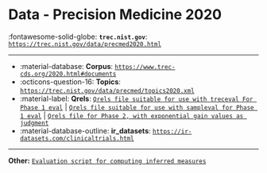 # Data - Precision Medicine 2020 

:fontawesome-solid-globe: **`trec.nist.gov`**: [`https://trec.nist.gov/data/precmed2020.html`](https://trec.nist.gov/data/precmed2020.html)

---

- :material-database: **Corpus**: [`https://www.trec-cds.org/2020.html#documents`](https://www.trec-cds.org/2020.html#documents)
- :octicons-question-16: **Topics**: [`https://trec.nist.gov/data/precmed/topics2020.xml`](https://trec.nist.gov/data/precmed/topics2020.xml)
- :material-label: **Qrels**: [`Qrels file suitable for use with treceval For Phase 1 eval`](https://trec.nist.gov/data/precmed/qrels-reduced-phase1-treceval-2020.txt) | [`Qrels file suitable for use with sampleval for Phase 1 eval`](https://trec.nist.gov/data/precmed/qrels-reduced-phase1-sample-2020.txt) | [`Qrels file for Phase 2, with exponential gain values as judgment`](https://trec.nist.gov/data/precmed/qrels-expgains-phase2.txt)
- :material-database-outline: **ir_datasets**: [`https://ir-datasets.com/clinicaltrials.html`](https://ir-datasets.com/clinicaltrials.html)


---

**Other:** [`Evaluation script for computing inferred measures`](https://trec.nist.gov/data/clinical/sample_eval.pl)

